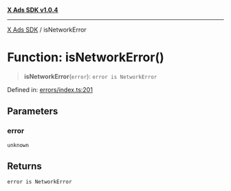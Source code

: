 [**X Ads SDK v1.0.4**](../README.md)

***

[X Ads SDK](../globals.md) / isNetworkError

# Function: isNetworkError()

> **isNetworkError**(`error`): `error is NetworkError`

Defined in: [errors/index.ts:201](https://github.com/kage1020/x-ads-sdk/blob/main/src/errors/index.ts#L201)

## Parameters

### error

`unknown`

## Returns

`error is NetworkError`
